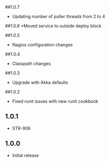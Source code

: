 ##1.0.7
* Updating number of puller threads from 2 to 4

##1.0.6
*Moved service to outside deploy block

##1.0.5
* Nagios configuration changes

##1.0.4
* Classpath changes

##1.0.3
* Upgrade with Akka defaults

##1.0.2
* Fixed runit issues with new runit cookbook

## 1.0.1
* STR-906

## 1.0.0
* Initial release
